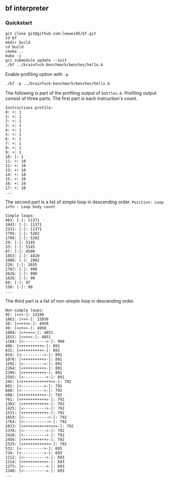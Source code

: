 ## bf interpreter

### Quickstart

```
git clone git@github.com:leewei05/bf.git
cd bf
mkdir build
cd build
cmake ..
make -j
git submodule update --init
./bf ../brainfuck-benchmark/benches/hello.b
```

Enable profiling option with `-p`.

```
./bf -p ../brainfuck-benchmark/benches/hello.b
```

The following is part of the profiling output of `bottles.b`.
Profiling output consist of three parts.
The first part is each instruction's count.

```
Instructions profile:
0: +: 1
1: +: 1
2: +: 1
3: +: 1
4: +: 1
5: +: 1
6: +: 1
7: +: 1
8: +: 1
9: +: 1
10: [: 1
11: >: 10
12: +: 10
13: +: 10
14: +: 10
15: +: 10
16: +: 10
17: +: 10
...
```

The second part is a list of simple loop in descending order. `Position: Loop info : Loop body count`

```
Simple loops:
463: [-]: 11371
1043: [-]: 11371
2231: [-]: 11371
1795: [-]: 5202
1799: [-]: 5202
29: [-]: 5145
33: [-]: 5145
87: [-]: 4500
1853: [-]: 4410
1988: [-]: 2902
220: [-]: 2655
1787: [-]: 990
2626: [-]: 990
1826: [-]: 98
60: [-]: 97
150: [-]: 90
...
```

The third part is a list of non-simple loop in descending order.

```
Non-simple loops:
95: [<+>-]: 23100
1861: [<+>-]: 22650
38: [>+>+<<-]: 4950
49: [<<+>>-]: 4950
1804: [>+>+<<-]: 4851
1815: [<<+>>-]: 4851
1184: [<---------->-]: 990
496: [<+++++++++>-]: 891
631: [<+++++++++>-]: 891
824: [<---------->-]: 891
1076: [<+++++++++>-]: 891
1592: [<--------->-]: 891
2264: [<+++++++++>-]: 891
2399: [<+++++++++>-]: 891
2592: [<---------->-]: 891
245: [<++++++<++++++>>-]: 792
602: [<---------->-]: 792
660: [<---------->-]: 792
688: [<++++++++++>-]: 792
761: [<+++++++++++>-]: 792
1302: [<++++++++++>-]: 792
1425: [<---------->-]: 792
1531: [<++++++++++>-]: 792
1659: [<----------->-]: 792
1764: [<----------->-]: 792
2013: [<++++++<++++++>>-]: 792
2370: [<---------->-]: 792
2428: [<---------->-]: 792
2456: [<++++++++++>-]: 792
2529: [<+++++++++++>-]: 792
532: [<---------->-]: 693
734: [<---------->-]: 693
1112: [<---------->-]: 693
1214: [<++++++++++>-]: 693
1275: [<---------->-]: 693
1340: [<---------->-]: 693
...
```

